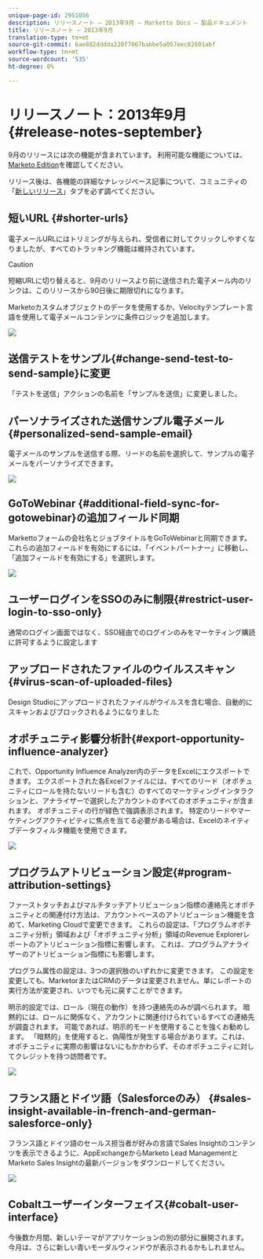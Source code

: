 ```yaml
---
unique-page-id: 2951056
description: リリースノート — 2013年9月 — Marketto Docs — 製品ドキュメント
title: リリースノート — 2013年9月
translation-type: tm+mt
source-git-commit: 6ae882dddda220f7067babbe5a057eec82601abf
workflow-type: tm+mt
source-wordcount: '535'
ht-degree: 0%

---
```



# リリースノート：2013年9月{#release-notes-september}

9月のリリースには次の機能が含まれています。 利用可能な機能については、[Marketo Edition](https://docs.marketo.com/display/docs/assets/pricing.php)を確認してください。

リリース後は、各機能の詳細なナレッジベース記事について、コミュニティの「[新しいリリース](release-notes-december-2013.md)」タブを必ず調べてください。

## 短いURL {#shorter-urls}

電子メールURLにはトリミングが与えられ、受信者に対してクリックしやすくなりましたが、すべてのトラッキング機能は維持されています。

>[!CAUTION]
>
>短縮URLに切り替えると、9月のリリースより前に送信された電子メール内のリンクは、このリリースから90日後に期限切れになります。

Marketoカスタムオブジェクトのデータを使用するか、Velocityテンプレート言語を使用して電子メールコンテンツに条件ロジックを追加します。

![](assets/image2014-9-22-17-3a10-3a56.png)

## 送信テストをサンプル{#change-send-test-to-send-sample}に変更

「テストを送信」アクションの名前を「サンプルを送信」に変更しました。

## パーソナライズされた送信サンプル電子メール{#personalized-send-sample-email}

電子メールのサンプルを送信する際、リードの名前を選択して、サンプルの電子メールをパーソナライズできます。

![](assets/image2014-9-22-17-3a11-3a22.png)

## GoToWebinar {#additional-field-sync-for-gotowebinar}の追加フィールド同期

Markettoフォームの会社名とジョブタイトルをGoToWebinarと同期できます。 これらの追加フィールドを有効にするには、「イベントパートナー」に移動し、「追加フィールドを有効にする」を選択します。

![](assets/image2014-9-22-17-3a11-3a53.png)

## ユーザーログインをSSOのみに制限{#restrict-user-login-to-sso-only}

通常のログイン画面ではなく、SSO経由でのログインのみをマーケティング購読に許可するように設定します

## アップロードされたファイルのウイルススキャン{#virus-scan-of-uploaded-files}

Design Studioにアップロードされたファイルがウイルスを含む場合、自動的にスキャンおよびブロックされるようになりました

## オポチュニティ影響分析計{#export-opportunity-influence-analyzer}

これで、Opportunity Influence Analyzer内のデータをExcelにエクスポートできます。 エクスポートされた各Excelファイルには、すべてのリード（オポチュニティにロールを持たないリードも含む）のすべてのマーケティングインタラクションと、アナライザーで選択したアカウントのすべてのオポチュニティが含まれます。 オポチュニティの行が緑色で強調表示されます。 特定のリードやマーケティングアクティビティに焦点を当てる必要がある場合は、Excelのネイティブデータフィルタ機能を使用できます。

![](assets/image2014-9-22-17-3a12-3a23.png)

## プログラムアトリビューション設定{#program-attribution-settings}

ファーストタッチおよびマルチタッチアトリビューション指標の連絡先とオポチュニティとの関連付け方法は、アカウントベースのアトリビューション機能を含めて、Marketing Cloudで変更できます。 これらの設定は、「プログラムオポチュニティ分析」領域および「オポチュニティ分析」領域のRevenue Explorerレポートのアトリビューション指標に影響します。 これは、プログラムアナライザーのアトリビューション指標にも影響します。

プログラム属性の設定は、3つの選択肢のいずれかに変更できます。 この設定を変更しても、MarketorまたはCRMのデータは変更されません。単にレポートの実行方法が変更され、いつでも元に戻すことができます。

明示的設定では、ロール（現在の動作）を持つ連絡先のみが調べられます。 暗黙的には、ロールに関係なく、アカウントに関連付けられているすべての連絡先が調査されます。 可能であれば、明示的モードを使用することを強くお勧めします。 「暗黙的」を使用すると、偽陽性が発生する場合があります。これは、オポチュニティに実際の影響はないにもかかわらず、そのオポチュニティに対してクレジットを持つ訪問者です。

![](assets/image2014-9-22-17-3a12-3a43.png)

## フランス語とドイツ語（Salesforceのみ） {#sales-insight-available-in-french-and-german-salesforce-only}

フランス語とドイツ語のセールス担当者が好みの言語でSales Insightのコンテンツを表示できるように、AppExchangeからMarketo Lead ManagementとMarketo Sales Insightの最新バージョンをダウンロードしてください。

![](assets/image2014-9-22-17-3a13-3a12.png)

## Cobaltユーザーインターフェイス{#cobalt-user-interface}

今後数か月間、新しいテーマがアプリケーションの別の部分に展開されます。 今月は、さらに新しい青いモーダルウィンドウが表示されるかもしれません。

